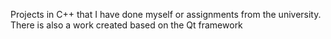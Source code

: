 Projects in C++ that I have done myself or assignments from the university. There is also a work created based on the Qt framework
